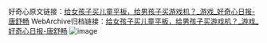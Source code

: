 好奇心原文链接：[给女孩子买儿童平板，给男孩子买游戏机？_游戏_好奇心日报-唐舒畅](https://www.qdaily.com/articles/7724.html)
WebArchive归档链接：[给女孩子买儿童平板，给男孩子买游戏机？_游戏_好奇心日报-唐舒畅](http://web.archive.org/web/20190623172632/https://www.qdaily.com/articles/7724.html)
![image](http://ww3.sinaimg.cn/large/007d5XDply1g3wjrz27e5j30u02kw7wh)